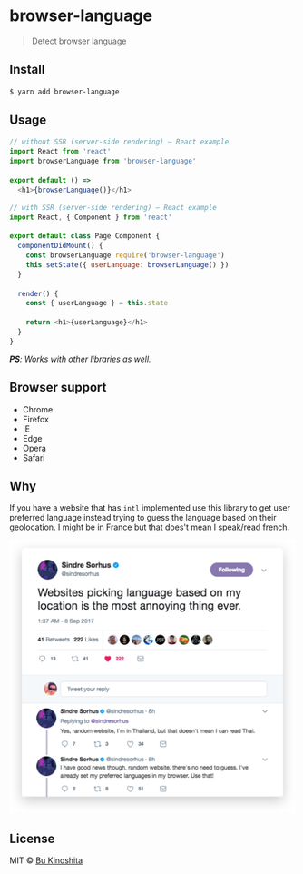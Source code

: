 # browser-language

> Detect browser language


## Install

```bash
$ yarn add browser-language
```


## Usage

```js
// without SSR (server-side rendering) — React example
import React from 'react'
import browserLanguage from 'browser-language'

export default () =>
  <h1>{browserLanguage()}</h1>
```

```js
// with SSR (server-side rendering) — React example
import React, { Component } from 'react'

export default class Page Component {
  componentDidMount() {
    const browserLanguage require('browser-language')
    this.setState({ userLanguage: browserLanguage() })
  }

  render() {
    const { userLanguage } = this.state

    return <h1>{userLanguage}</h1>
  }
}
```

_**PS**: Works with other libraries as well._


## Browser support

- Chrome
- Firefox
- IE
- Edge
- Opera
- Safari


## Why

If you have a website that has `intl` implemented use this library to get user preferred language instead trying to guess the language based on their geolocation. I might be in France but that does't mean I speak/read french.

<img src="/sindres-is-cool.png" alt="" width="550">


## License

MIT © [Bu Kinoshita](https://bukinoshita.io)

